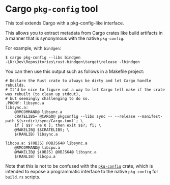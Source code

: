 # Cargo `pkg-config` tool
This tool extends Cargo with a pkg-config-like interface.

This allows you to extract metadata from Cargo crates like build artifacts
in a manner that is synonymous with the native `pkg-config`.

For example, with `bindgen`:
```
$ cargo pkg-config --libs bindgen
-LD:\Dev\Repositories\rust-bindgen\target\release -lbindgen
```

You can then use this output such as follows in a Makefile project:
```shell
# Declare the Rust crate to always be dirty and let Cargo handle rebuilds.
# It'd be nice to figure out a way to let Cargo tell make if the crate was rebuilt (to clean up stdout),
# but seemingly challenging to do so.
.PHONY: libsync.a
libsync.a:
	@RMCOMMAND@ libsync.a
	CRATELIBS=`@CARGO@ pkgconfig --libs sync -- --release --manifest-path $(srcdir)/sync/Cargo.toml`; \
	if [ $$? -ne 0 ]; then exit $$?; fi; \
	@MAKELIB@ $$CRATELIBS; \
	$(RANLIB) libsync.a

libcpu.a: $(OBJS) @OBJS64@ libsync.a
	@RMCOMMAND@ libcpu.a
	@MAKELIB@ $(OBJS) @OBJS64@ libsync.a
	$(RANLIB) libcpu.a
```

Note that this is not to be confused with the [`pkg-config`](https://crates.io/crates/pkg-config) crate,
which is intended to expose a programmatic interface to the native `pkg-config` for `build.rs` scripts.
